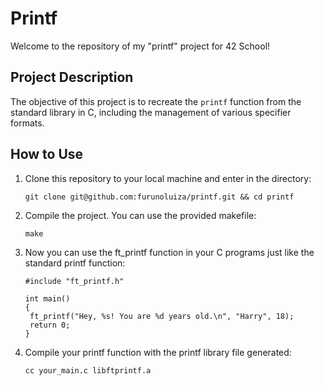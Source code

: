 # Printf

Welcome to the repository of my "printf" project for 42 School!

## Project Description

The objective of this project is to recreate the `printf` function from the standard library in C, including the management of various specifier formats.

## How to Use

1. Clone this repository to your local machine and enter in the directory:

   ```shell
   git clone git@github.com:furunoluiza/printf.git && cd printf

2. Compile the project. You can use the provided makefile:
   
   ```
   make

4. Now you can use the ft_printf function in your C programs just like the standard printf function:
   
   ```
   #include "ft_printf.h"

   int main()
   {
    ft_printf("Hey, %s! You are %d years old.\n", "Harry", 18);
    return 0;
   }

5. Compile your printf function with the printf library file generated:
   
    ```
    cc your_main.c libftprintf.a 
